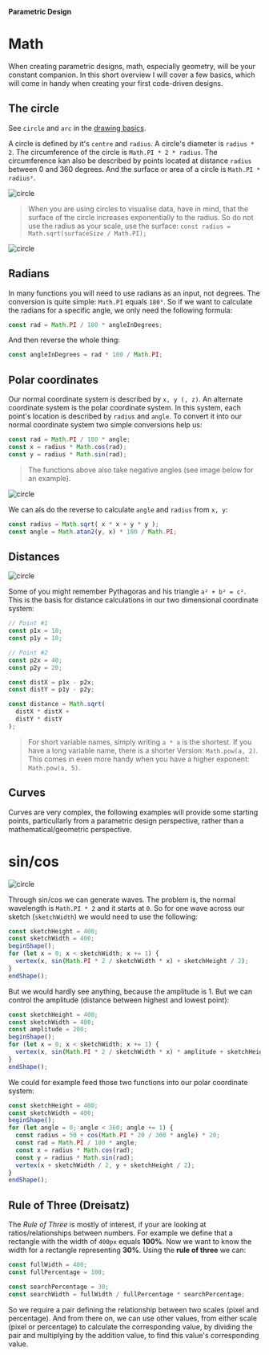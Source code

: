 **Parametric Design**
# Math

When creating parametric designs, math, especially geometry, will be your constant companion. In this short overview I will cover a few basics, which will come in handy when creating your first code-driven designs.

## The circle

See `circle` and `arc` in the [drawing basics](../02-basics/index.md).

A circle is defined by it's `centre` and `radius`. A circle's diameter is `radius * 2`. The circumference of the circle is `Math.PI * 2 * radius`. The circumference kan also be described by points located at distance `radius` between 0 and 360 degrees. And the surface or area of a circle is `Math.PI * radius²`.

<img src="./assets/circle.png" alt="circle" style="max-width: 100%; margin: 0 auto;" />

> When you are using circles to visualise data, have in mind, that the surface of the circle increases exponentially to the radius. So do not use the radius as your scale, use the surface: `const radius = Math.sqrt(surfaceSize / Math.PI);`

<img src="./assets/radius-scale.png" alt="circle" style="max-width: 100%; margin: 0 auto;" />

## Radians
In many functions you will need to use radians as an input, not degrees. The conversion is quite simple: `Math.PI` equals `180°`. So if we want to calculate the radians for a specific angle, we only need the following formula:

```js
const rad = Math.PI / 180 * angleInDegrees;
```

And then reverse the whole thing:

```js
const angleInDegrees = rad * 180 / Math.PI;
```

## Polar coordinates

Our normal coordinate system is described by `x, y (, z)`. An alternate coordinate system is the polar coordinate system. In this system, each point's location is described by `radius` and `angle`. To convert it into our normal coordinate system two simple conversions help us:

```js
const rad = Math.PI / 180 * angle;
const x = radius * Math.cos(rad);
const y = radius * Math.sin(rad);
```

> The functions above also take negative angles (see image below for an example).

<img src="./assets/polar.png" alt="circle" style="max-width: 100%; margin: 0 auto;" />

We can als do the reverse to calculate `angle` and `radius` from `x, y`:

```js
const radius = Math.sqrt( x * x + y * y );
const angle = Math.atan2(y, x) * 180 / Math.PI;
```

## Distances

<img src="./assets/pythagoras.png" alt="circle" style="max-width: 100%; margin: 0 auto;" />

Some of you might remember Pythagoras and his triangle `a² + b² = c²`. This is the basis for distance calculations in our two dimensional coordinate system:

```js
// Point #1
const p1x = 10;
const p1y = 10;

// Point #2
const p2x = 40;
const p2y = 20;

const distX = p1x - p2x;
const distY = p1y - p2y;

const distance = Math.sqrt(
  distX * distX + 
  distY * distY
);
```

> For short variable names, simply writing `a * a` is the shortest. If you have a long variable name, there is a shorter Version: `Math.pow(a, 2)`. This comes in even more handy when you have a higher exponent: `Math.pow(a, 5)`.

## Curves

Curves are very complex, the following examples will provide some starting points, particullarly from a parametric design perspective, rather than a mathematical/geometric perspective.

# sin/cos

<img src="./assets/wave.png" alt="circle" style="max-width: 100%; margin: 0 auto;" />

Through sin/cos we can generate waves. The problem is, the normal wavelength is `Math.PI * 2` and it starts at `0`. So for one wave across our sketch (`sketchWidth`) we would need to use the following:

```js
const sketchHeight = 400;
const sketchWidth = 400;
beginShape();
for (let x = 0; x < sketchWidth; x += 1) {
  vertex(x, sin(Math.PI * 2 / sketchWidth * x) + sketchHeight / 2);
}
endShape();
```

But we would hardly see anything, because the amplitude is 1. But we can control the amplitude (distance between highest and lowest point):

```js
const sketchHeight = 400;
const sketchWidth = 400;
const amplitude = 200;
beginShape();
for (let x = 0; x < sketchWidth; x += 1) {
  vertex(x, sin(Math.PI * 2 / sketchWidth * x) * amplitude + sketchHeight / 2);
}
endShape();
```

We could for example feed those two functions into our polar coordinate system:

```js
const sketchHeight = 400;
const sketchWidth = 400;
beginShape();
for (let angle = 0; angle < 360; angle += 1) {
  const radius = 50 + cos(Math.PI * 20 / 360 * angle) * 20;
  const rad = Math.PI / 180 * angle;
  const x = radius * Math.cos(rad);
  const y = radius * Math.sin(rad);
  vertex(x + sketchWidth / 2, y + sketchHeight / 2);
}
endShape();
```

## Rule of Three (Dreisatz)
The *Rule of Three* is mostly of interest, if your are looking at ratios/relationships between numbers. For example we define that a rectangle with the width of `400px` equals **100%**. Now we want to know the width for a rectangle representing **30%**. Using the **rule of three** we can:

```js
const fullWidth = 400;
const fullPercentage = 100;

const searchPercentage = 30;
const searchWidth = fullWidth / fullPercentage * searchPercentage;
```

So we require a pair defining the relationship between two scales (pixel and percentage). And from there on, we can use other values, from either scale (pixel or percentage) to calculate the corresponding value, by dividing the pair and multiplying by the addition value, to find this value's corresponding value.
